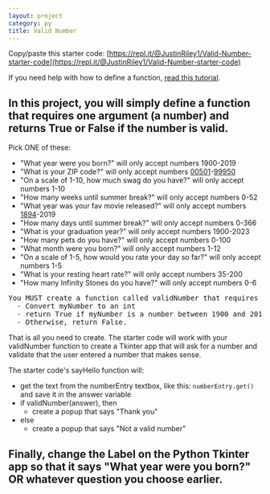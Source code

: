 ```yaml
---
layout: project
category: py
title: Valid Number
---
```

Copy/paste this starter code: [https://repl.it/@JustinRiley1/Valid-Number-starter-code](https://repl.it/@JustinRiley1/Valid-Number-starter-code)

If you need help with how to define a function, [read this tutorial](/apcsp/py/pythonfunctions/).

## In this project, you will simply define a function that requires one argument (a number) and returns True or False if the number is valid.

Pick ONE of these:
- "What year were you born?" will only accept numbers 1900-2019
- "What is your ZIP code?" will only accept numbers [00501](https://www.google.com/search?q=lowest+zip+code+number)-[99950](https://www.google.com/search?q=highest+zip+code+number)
- "On a scale of 1-10, how much swag do you have?" will only accept numbers 1-10
- "How many weeks until summer break?" will only accept numbers 0-52
- "What year was your fav movie released?" will only accept numbers [1894](https://www.google.com/search?q=first+edison+film+released)-2019
- "How many days until summer break?" will only accept numbers 0-366
- "What is your graduation year?" will only accept numbers 1900-2023
- "How many pets do you have?" will only accept numbers 0-100
- "What month were you born?" will only accept numbers 1-12
- "On a scale of 1-5, how would you rate your day so far?" will only accept numbers 1-5
- "What is your resting heart rate?" will only accept numbers 35-200
- "How many Infinity Stones do you have?" will only accept numbers 0-6

<pre>
You MUST create a function called validNumber that requires one argument: myNumber. For this example, I will only accept numbers 1900-2019.
  - Convert myNumber to an int
  - return True if myNumber is a number between 1900 and 2019, inclusive [1900, 2019].
  - Otherwise, return False.
</pre>

That is all you need to create. The starter code will work with your validNumber function to create a Tkinter app that will ask for a number and validate that the user entered a number that makes sense.

The starter code's sayHello function will:
  - get the text from the numberEntry textbox, like this: ```numberEntry.get()``` and save it in the answer variable
  - if validNumber(answer), then
    - create a popup that says "Thank you"
  - else
    - create a popup that says "Not a valid number"

## Finally, change the Label on the Python Tkinter app so that it says "What year were you born?" OR whatever question you choose earlier.
